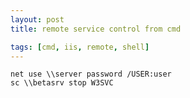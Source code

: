 ```yaml
---
layout: post
title: remote service control from cmd

tags: [cmd, iis, remote, shell]
---
```


    net use \\server password /USER:user
    sc \\betasrv stop W3SVC
